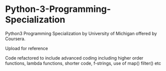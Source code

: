 # Python-3-Programming-Specialization

Python3 Programming Specialization by University of Michigan offered by Coursera.

Upload for reference

Code refactored to include advanced coding including higher order functions, lambda functions, shorter code, f-strings, use of map() filter() etc
